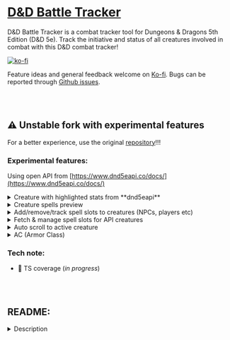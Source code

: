 # [D&D Battle Tracker](http://dndbattletracker.com/)

D&D Battle Tracker is a combat tracker tool for Dungeons & Dragons 5th Edition (D&D 5e). Track the initiative and status of all creatures involved in combat with this D&D combat tracker!

[![ko-fi](https://ko-fi.com/img/githubbutton_sm.svg)](https://ko-fi.com/R5R12KANF)

Feature ideas and general feedback welcome on [Ko-fi](https://ko-fi.com/paulbod). Bugs can be reported through [Github issues](https://github.com/Paul-Ladyman/dnd-battle-tracker/issues/new).

\
&nbsp;


## ⚠️ Unstable fork with experimental features
For a better experience, use the original [repository](https://github.com/Paul-Ladyman/dnd-battle-tracker)!!!

### Experimental features:

Using open API from [https://www.dnd5eapi.co/docs/](https://www.dnd5eapi.co/docs/) 


<details><summary>Creature with highlighted stats from **dnd5eapi** </summary> <img width="1126" alt="creature stat preview" src="https://user-images.githubusercontent.com/9382283/230911004-b02e3b94-ac6d-4705-9a7a-00cf904286e0.png">
</details>

<details><summary>Creature spells preview</summary> <img width="1393" alt="spell preview" src="https://user-images.githubusercontent.com/9382283/230911405-e9f430f4-63bf-43d1-bb61-6addd9f1e967.png">
</details>

<details><summary> Add/remove/track spell slots to creatures (NPCs, players etc) </summary>
<video src="https://user-images.githubusercontent.com/9382283/230912338-16d4687b-f290-4fc2-9acc-ca8e7064c2a9.mp4" controls="controls" style="max-width: 730px;">
</video>
</details>

<details><summary>Fetch & manage spell slots for API creatures</summary>
<video src="https://user-images.githubusercontent.com/9382283/230914276-cb16cd37-0f20-42dd-b912-34541734e1d5.mp4" controls="controls" style="max-width: 730px;">
</video>
</details>

<details><summary>Auto scroll to active creature</summary>
<video src="https://user-images.githubusercontent.com/9382283/213410915-7ea240a5-37f5-4793-83f1-131a2eaf3575.mp4" controls="controls" style="max-width: 730px;">
</video>
</details>

<details><summary>AC (Armor Class)</summary> 
<img width="700" alt="Screenshot 2023-04-10 at 16 59 08" src="https://user-images.githubusercontent.com/9382283/230916217-7c1ec233-abe6-4ffb-bac0-421802c3026a.png">

<img width="700" alt="Screenshot 2023-04-10 at 16 59 29" src="https://user-images.githubusercontent.com/9382283/230916226-dfee5f98-d502-41a8-9ff2-bad02cdd61b8.png">
</details>


### Tech note:
* 🚧 TS coverage (*in progress*)

\
&nbsp;


## README:

<details>
  <summary>Description</summary>
  
## Use

The D&D Battle Tracker is a web application designed to run in a browser but does not require an internet connection.

First, [access the live D&D Battle Tracker](http://dndbattletracker.com/). The application will then be saved in your browser for offline use. If your mobile or desktop browser supports it you can install the Battle Tracker as a [Progressive Web App](https://support.google.com/chrome/answer/9658361?hl=en-GB&co=GENIE.Platform%3DDesktop) on your device so you can easily access it whenever you need to.

You can also download a specific release of the `dnd-battle-tracker.html` file below and open it in your favourite browser. This will be necessary if you have downloaded an in-progress battle that is no longer compatible with the live application:

* [Latest release](https://github.com/Paul-Ladyman/dnd-battle-tracker/releases/latest)
* [List of previous releases](https://github.com/Paul-Ladyman/dnd-battle-tracker/releases)

## Motivation

As a new DM I found that I was frequently making mistakes during combat, such as:

* Forgetting who's turn it was or skipping a creature's turn altogether.
* Forgetting what conditions creatures were under.
* Doing maths wrong when applying damage to creatures (!)

It was clear that some automation would be helpful. There's a number of browser-based combat trackers out there at the time of writing:

* [D&D Beyond](https://www.dndbeyond.com/combat-tracker)
* [Aide D&D](https://www.aidedd.org/dnd-tracker/index.php?l=1)
* [DHMStark](http://dhmstark.co.uk/rpgs/encounter-tracker/)
* [Donjon](https://donjon.bin.sh/5e/initiative/)
* [Harmless Key](https://harmlesskey.com/)
* [Improved Initiative](https://www.improved-initiative.com/)
* [Kassoon](https://www.kassoon.com/dnd/combat-tracker/)
* [Orc Pub](https://www.orcpub2.com/)
* [Roll20](https://app.roll20.net/sessions/new)
* [HeroMuster](https://encounters.heromuster.com/)

Many of these systems are very feature rich and aim to provide tools beyond the combat tracker itself, which is great. However that does mean that they come with a learning curve and several are gated-off behind login screens.

This D&D Battle Tracker simply aims to automate the process of tracking combat using a pen and paper. It attempts to do this in a way that is as straight-forward and easy to use as possible. As such it does not do things like provide custom character creation tools, battle map creation tools or provide content from the Player's Hand Book. Instead it focuses on automating the smaller things that are prone to error and often distract a DM from the combat itself.

## Features

* Core DM features work entirely offline.
* Create a list of creatures who are involved in combat by adding a name, initiative score and health points for each one.
* Track creature status pre- and post-battle so active conditions carry into battle and persist when its over.
* Automatically order creatures by their initiative.
* Keep track of who's turn it is as combat progresses as well as what the current round is and how long combat has lasted.
* Keep track of creature conditions and any additional notes and how long they have been applied.
* Make it obvious when conditions or notes have been applied to help the DM not to forget to take them into account.
* Provide links to D&D Beyond's list of condition descriptions and monsters.
* Manage the health points of enemy creatures or NPCs allowing HP to be added and removed whilst supporting adding PCs to the creature list without HP.
* Allowing creatures to be killed/made unconscious and making it obvious to the DM that this has happened.
* Creatures can be added to or removed from the list at any time, even after combat has started.
* Save and load battles in case they continue into another session.
* Share your battle with your players so they can see the initiative order and follow along. Requires internet access.

## Credits

* All icons taken from [game-icons.net](https://game-icons.net/) under the terms of the [Creative Commons 3.0 BY license](https://creativecommons.org/licenses/by/3.0/). See below for individual credits.
* Fonts provided by [Google Fonts](https://fonts.google.com/) under the terms of the [Apache License, Version 2.0](http://www.apache.org/licenses/LICENSE-2.0). See below for individual credits.
* [Critical Role](https://www.youtube.com/channel/UCpXBGqwsBkpvcYjsJBQ7LEQ) for the inspiration.
* This application is not affiliated with, endorsed, sponsored, or specifically approved by Wizards of the Coast LLC.

### Icons

* [Play button](https://game-icons.net/1x1/guard13007/play-button.html) icon by [Guard13007](https://guard13007.com/)
* [Health normal](https://game-icons.net/1x1/sbed/health-normal.html) icon by [sbed](https://opengameart.org/content/95-game-icons)
* [Hearts](https://game-icons.net/1x1/skoll/hearts.html) icon by Skoll
* Icons by [Delapouite](https://delapouite.com/):
  * [Hamburger menu](https://game-icons.net/1x1/delapouite/hamburger-menu.html)
  * [Save arrow](https://game-icons.net/1x1/delapouite/save-arrow.html)
  * [Share](https://game-icons.net/1x1/delapouite/share.html)
  * [Broom](https://game-icons.net/1x1/delapouite/broom.html)
  * [Padlock open](https://game-icons.net/1x1/delapouite/padlock-open.html)
  * [Contract](https://game-icons.net/1x1/delapouite/contract.html)
  * [Expand](https://game-icons.net/1x1/delapouite/expand.html)
  * [Trash can](https://game-icons.net/1x1/delapouite/trash-can.html)
  * [Pencil](https://game-icons.net/1x1/delapouite/pencil.html)
  * [Player time](https://game-icons.net/1x1/delapouite/player-time.html)
  * [Next button](https://game-icons.net/1x1/delapouite/next-button.html)
  * [Previous button](https://game-icons.net/1x1/delapouite/previous-button.html)
  * [Dice 20 faces 20](https://game-icons.net/1x1/delapouite/dice-twenty-faces-twenty.html)
  * [Scroll quill icon](https://game-icons.net/1x1/delapouite/scroll-quill.html)
* Icons by [Lorc](http://lorcblog.blogspot.com/):
  * [Magnifying glass](https://game-icons.net/1x1/lorc/magnifying-glass.html)
  * [Crossed swords](https://game-icons.net/1x1/lorc/crossed-swords.html)
  * [Padlock](https://game-icons.net/1x1/lorc/padlock.html)
  * [Skull crossed bones](https://game-icons.net/1x1/lorc/skull-crossed-bones.html)
  * [Charm](https://game-icons.net/1x1/lorc/charm.html)
* Spell School Icons by [Jasper_Ward-Berry](https://www.reddit.com/r/DnD/comments/jxca4n/oc_spell_school_vector_symbols/):

### Images

* [Dragon sculpture](https://www.artstation.com/artwork/VyrVER) Dragon's Domain: A Medieval Castle Library 1 by [Oana Rinaldi](https://www.artstation.com/oanarinaldi)

### Fonts

* [Open Sans](https://fonts.google.com/specimen/Open+Sans) font by Steve Matteson
* [IM Fell Great Primer SC](https://fonts.google.com/specimen/IM+Fell+Great+Primer+SC) font by Igino Marini

## Development

### Checkout and install

     $ git clone git@github.com:Paul-Ladyman/dnd-battle-tracker.git
     $ cd dnd-battle-tracker
     $ npm install

### To run

     $ npm start

### To test

Unit and integration tests:

     $ npm test

End to end tests:

     $ npx playwright install --with-deps
     $ npm run test:e2e

## Architecture

![D&D Battle Tracker architecture](architecture.png)

## Deployment Pipeline

- Following a Continuous Integration workflow, all commits to `master` will trigger the execution of automated tests and a build of the project
- Commits to `master` that successfully pass the CI step will result in the build artefact being deployed to the [staging environment](https://github.com/Paul-Ladyman/dnd-battle-tracker/deployments/activity_log?environment=staging)
- Commits to `master` that include a change in the package version and have successfully passed the CI and stage deploy steps will be deployed to the [production environment](https://github.com/Paul-Ladyman/dnd-battle-tracker/deployments/activity_log?environment=production)
- In this way, a Continuous Delivery workflow can be followed by increasing the version in the same commit as the code is modified. If a manual testing step is called for, the version can be left as it is and the change tested on the stage environment. A version change can then be committed seperately to promote the change to production
- Each version successfully deployed to production results in a Github release being created with the build artefact `dnd-battle-tracker.html` attached. This ensures the current version of the project can be easily downloaded for use offline and all previous versions are available

### Dependabot

- The project's dependencies are automatically kept up to date using Dependabot, which creates pull requests for each update
- Commits to pull requests also trigger the CI step of the pipeline and this step must execute successfully before the PR can be merged

</details>



